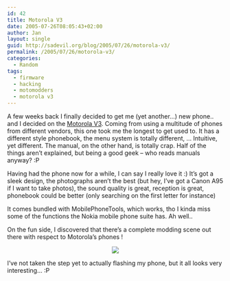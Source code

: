 ```yaml
---
id: 42
title: Motorola V3
date: 2005-07-26T08:05:43+02:00
author: Jan
layout: single
guid: http://sadevil.org/blog/2005/07/26/motorola-v3/
permalink: /2005/07/26/motorola-v3/
categories:
  - Random
tags:
  - firmware
  - hacking
  - motomodders
  - motorola v3
---
```

A few weeks back I finally decided to get me (yet another&#8230;) new phone.. and I decided on the <a href="http://direct.motorola.com/ENG/web_producthome.asp?Country=GBR&#038;language=ENG&#038;productid=29539" target="_blank">Motorola V3</a>. Coming from using a multitude of phones from different vendors, this one took me the longest to get used to. It has a different style phonebook, the menu system is totally different, &#8230; Intuitive, yet different. The manual, on the other hand, is totally crap. Half of the things aren&#8217;t explained, but being a good geek &#8211; who reads manuals anyway? :P

Having had the phone now for a while, I can say I really love it :) It&#8217;s got a sleek design, the photographs aren&#8217;t the best (but hey, I&#8217;ve got a Canon A95 if I want to take photos), the sound quality is great, reception is great, phonebook could be better (only searching on the first letter for instance)

It comes bundled with MobilePhoneTools, which works, tho I kinda miss some of the functions the Nokia mobile phone suite has. Ah well..

On the fun side, I discovered that there&#8217;s a complete modding scene out there with respect to Motorola&#8217;s phones !

<center>
  <a href="http://www.motomodders.net" target="_blank"><img src="https://i1.wp.com/www.kcore.org/images/motomodders_banner.gif?w=920" data-recalc-dims="1" /></a>
</center>

I&#8217;ve not taken the step yet to actually flashing my phone, but it all looks very interesting&#8230; :P